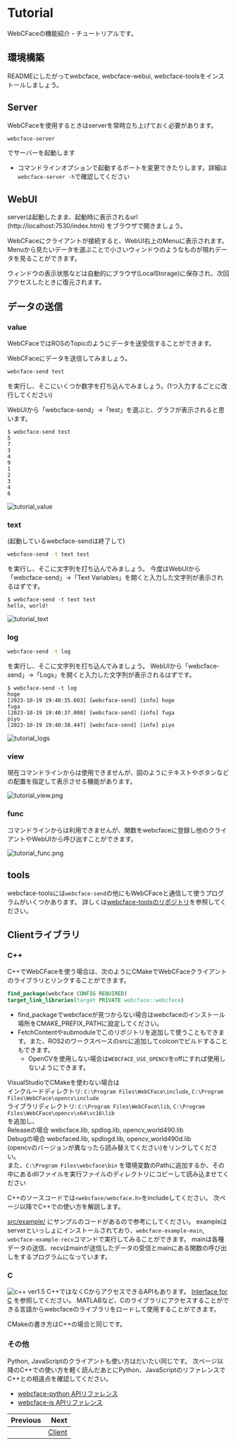 # Tutorial

WebCFaceの機能紹介・チュートリアルです。

## 環境構築
READMEにしたがってwebcface, webcface-webui, webcface-toolsをインストールしましょう。

## Server
WebCFaceを使用するときはserverを常時立ち上げておく必要があります。
```sh
webcface-server
```
でサーバーを起動します

* コマンドラインオプションで起動するポートを変更できたりします。詳細は`webcface-server -h`で確認してください

## WebUI
serverは起動したまま、起動時に表示されるurl (http://localhost:7530/index.html) をブラウザで開きましょう。

WebCFaceにクライアントが接続すると、WebUI右上のMenuに表示されます。
Menuから見たいデータを選ぶことで小さいウィンドウのようなものが現れデータを見ることができます。

ウィンドウの表示状態などは自動的にブラウザ(LocalStorage)に保存され、次回アクセスしたときに復元されます。

## データの送信
### value
WebCFaceではROSのTopicのようにデータを送受信することができます。

WebCFaceにデータを送信してみましょう。
```sh
webcface-send test
```
を実行し、そこにいくつか数字を打ち込んでみましょう。(1つ入力するごとに改行してください)

WebUIから「webcface-send」→「test」を選ぶと、グラフが表示されると思います。

```
$ webcface-send test
5
7
3
4
9
1
2
3
4
6
```
![tutorial_value](https://github.com/na-trium-144/webcface/raw/main/docs/images/tutorial_value.png)

### text
(起動しているwebcface-sendは終了して)
```sh
webcface-send -t text test
```
を実行し、そこに文字列を打ち込んでみましょう。
今度はWebUIから「webcface-send」→「Text Variables」を開くと入力した文字列が表示されるはずです。

```
$ webcface-send -t text test
hello, world!
```
![tutorial_text](https://github.com/na-trium-144/webcface/raw/main/docs/images/tutorial_text.png)

### log
```sh
webcface-send -t log
```
を実行し、そこに文字列を打ち込んでみましょう。
WebUIから「webcface-send」→「Logs」を開くと入力した文字列が表示されるはずです。

```
$ webcface-send -t log
hoge
[2023-10-19 19:40:35.603] [webcface-send] [info] hoge
fuga
[2023-10-19 19:40:37.000] [webcface-send] [info] fuga
piyo
[2023-10-19 19:40:38.447] [webcface-send] [info] piyo
```
![tutorial_logs](https://github.com/na-trium-144/webcface/raw/main/docs/images/tutorial_logs.png)

### view
現在コマンドラインからは使用できませんが、図のようにテキストやボタンなどの配置を指定して表示させる機能があります。

![tutorial_view.png](https://github.com/na-trium-144/webcface/raw/main/docs/images/tutorial_view.png)

### func
コマンドラインからは利用できませんが、関数をwebcfaceに登録し他のクライアントやWebUIから呼び出すことができます。

![tutorial_func.png](https://github.com/na-trium-144/webcface/raw/main/docs/images/tutorial_func.png)

## tools
webcface-toolsには`webcface-send`の他にもWebCFaceと通信して使うプログラムがいくつかあります。
詳しくは[webcface-toolsのリポジトリ](https://github.com/na-trium-144/webcface-tools)を参照してください。

## Clientライブラリ

### C++

C++でWebCFaceを使う場合は、次のようにCMakeでWebCFaceクライアントのライブラリとリンクすることができます。
```cmake
find_package(webcface CONFIG REQUIRED)
target_link_libraries(target PRIVATE webcface::webcface)
```

* find_packageでwebcfaceが見つからない場合はwebcfaceのインストール場所をCMAKE_PREFIX_PATHに設定してください。
* FetchContentやsubmoduleでこのリポジトリを追加して使うこともできます。また、ROS2のワークスペースのsrcに追加してcolconでビルドすることもできます。
    * OpenCVを使用しない場合は`WEBCFACE_USE_OPENCV`をoffにすれば使用しないようにできます。

VisualStudioでCMakeを使わない場合は  
インクルードディレクトリ: `C:\Program Files\WebCFace\include`, `C:\Program Files\WebCFace\opencv\include`  
ライブラリディレクトリ: `C:\Program Files\WebCFace\lib`, `C:\Program Files\WebCFace\opencv\x64\vc16\lib`  
を追加し、  
Releaseの場合 webcface.lib, spdlog.lib, opencv_world490.lib  
Debugの場合 webcfaced.lib, spdlogd.lib, opencv_world490d.lib  
(opencvのバージョンが異なったら読み替えてください)をリンクしてください。  
また、`C:\Program Files\webcface\bin` を環境変数のPathに追加するか、その中にあるdllファイルを実行ファイルのディレクトリにコピーして読み込ませてください

C++のソースコードでは`<webcface/webcface.h>`をincludeしてください。
次ページ以降でC++での使い方を解説します。

[src/example/](https://github.com/na-trium-144/webcface/tree/main/src/example) にサンプルのコードがあるので参考にしてください。
exampleはserverといっしょにインストールされており、`webcface-example-main`, `webcface-example-recv`コマンドで実行してみることができます。
mainは各種データの送信、recvはmainが送信したデータの受信とmainにある関数の呼び出しをするプログラムになっています。

### C

![c++ ver1.5](https://img.shields.io/badge/1.5~-00599c?logo=C%2B%2B)
C++ではなくCからアクセスできるAPIもあります。
[Interface for C](80_c_interface.md) を参照してください。
MATLABなど、Cのライブラリにアクセスすることができる言語からwebcfaceのライブラリをロードして使用することができます。

CMakeの書き方はC++の場合と同じです。

### その他

Python, JavaScriptのクライアントも使い方はだいたい同じです。
次ページ以降のC++での使い方を軽く読んだあとにPython、JavaScriptのリファレンスでC++との相違点を確認してください。
* [webcface-python APIリファレンス](https://na-trium-144.github.io/webcface-python/)
* [webcface-js APIリファレンス](https://na-trium-144.github.io/webcface-js/)

<div class="section_buttons">

| Previous |     Next |
|:---------|---------:|
|  | [Client](01_client.md) |

</div>
